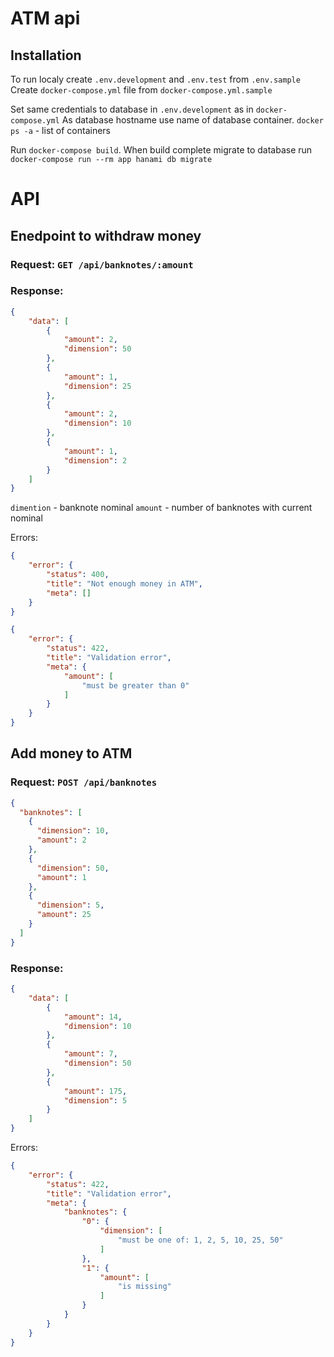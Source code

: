 # ATM api

## Installation
To run localy create `.env.development` and `.env.test` from `.env.sample`
Create `docker-compose.yml` file from `docker-compose.yml.sample`

Set same credentials to database in `.env.development` as in `docker-compose.yml`
As database hostname use name of database container.
`docker ps -a` - list of containers

Run `docker-compose build`. When build complete migrate to database run `docker-compose run --rm app hanami db migrate`

# API
## Enedpoint to withdraw money
### Request: `GET /api/banknotes/:amount`
### Response:
```json
{
    "data": [
        {
            "amount": 2,
            "dimension": 50
        },
        {
            "amount": 1,
            "dimension": 25
        },
        {
            "amount": 2,
            "dimension": 10
        },
        {
            "amount": 1,
            "dimension": 2
        }
    ]
}
```

`dimention` - banknote nominal
`amount` - number of banknotes with current nominal

Errors:
```json
{
    "error": {
        "status": 400,
        "title": "Not enough money in ATM",
        "meta": []
    }
}
```

```json
{
    "error": {
        "status": 422,
        "title": "Validation error",
        "meta": {
            "amount": [
                "must be greater than 0"
            ]
        }
    }
}
```

## Add money to ATM
### Request: `POST /api/banknotes`
```json
{
  "banknotes": [
    {
      "dimension": 10,
      "amount": 2
    },
    {
      "dimension": 50,
      "amount": 1
    },
    {
      "dimension": 5,
      "amount": 25
    }
  ]
}
```

### Response:
```json
{
    "data": [
        {
            "amount": 14,
            "dimension": 10
        },
        {
            "amount": 7,
            "dimension": 50
        },
        {
            "amount": 175,
            "dimension": 5
        }
    ]
}
```

Errors:
```json
{
    "error": {
        "status": 422,
        "title": "Validation error",
        "meta": {
            "banknotes": {
                "0": {
                    "dimension": [
                        "must be one of: 1, 2, 5, 10, 25, 50"
                    ]
                },
                "1": {
                    "amount": [
                        "is missing"
                    ]
                }
            }
        }
    }
}
```
